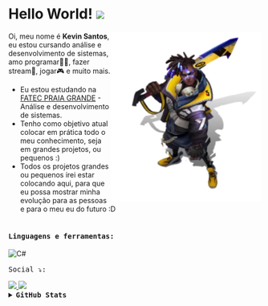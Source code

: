 


# Hello World! <img src="https://raw.githubusercontent.com/kaueMarques/kaueMarques/master/hi.gif" width="30px">  <img src="" width="45px">

<img align='right' src='Ekko_19.png' width='300"'>

 
Oi, meu nome é <strong>Kevin Santos</strong>, eu estou cursando análise e desenvolvimento de sistemas, amo programar👨‍💻, fazer stream🎥, jogar🎮 e muito mais.

-  Eu estou estudando na [FATEC PRAIA GRANDE](https://www.fatecpg.edu.br/) - Análise e desenvolvimento de sistemas.
-  Tenho como objetivo atual colocar em prática todo o meu conhecimento, seja em grandes projetos, ou pequenos :) 
-  Todos os projetos grandes ou pequenos irei estar colocando aqui, para que eu possa mostrar minha evolução para as pessoas e para o meu eu do futuro :D
<br><br> 

#### <kbd>Linguagens e ferramentas:</kbd><br> 

<img height="26" title="C#" alt="C#" src="https://icongr.am/devicon/csharp-original.svg?size=128&color=currentColor"> &nbsp;





<kbd>Social ⤵:</kbd>

  <a href="https://www.instagram.com/zcodexs/">
    <img src="https://img.shields.io/badge/instagram-%23E4405F.svg?&style=for-the-badge&logo=instagram&logoColor=white" />
  </a>
  
  <a href="https://www.linkedin.com/in/kevin-fernandes-3b5613235/">
    <img src="https://img.shields.io/badge/linkedin-%230077B5.svg?&style=for-the-badge&logo=linkedin&logoColor=white" />
  </a>


<details><summary><b><kbd>GitHub Stats</kbd></b></summary>
  
  <p align="center">
  <img src="https://github-readme-stats.vercel.app/api?username=KevinSantos26&show_icons=true&title_color=fff&icon_color=00d9ff&text_color=c9d1d9&bg_color=161b22" alt="KevinSantos26" />
   <img src="https://github-readme-stats.vercel.app/api/top-langs/?username=KevinSantos26&layout=compact&show_icons=true&title_color=fff&icon_color=fff&text_color=c9d1d9&bg_color=161b22" alt="Top langs" />
</p>

</details>
